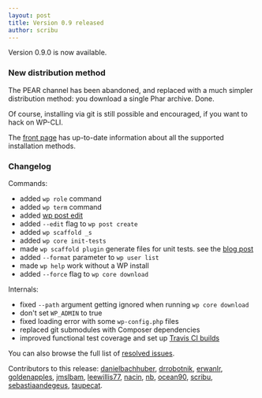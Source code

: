 ```yaml
---
layout: post
title: Version 0.9 released
author: scribu
---
```

Version 0.9.0 is now available.

### New distribution method

The PEAR channel has been abandoned, and replaced with a much simpler distribution method: you download a single Phar archive. Done.

Of course, installing via git is still possible and encouraged, if you want to hack on WP-CLI.

The [front page](/) has up-to-date information about all the supported installation methods.

### Changelog

Commands:

- added `wp role` command
- added `wp term` command
- added [wp post edit](/blog/editing-posts.html)
- added `--edit` flag to `wp post create`
- added `wp scaffold _s`
- added `wp core init-tests`
- made `wp scaffold plugin` generate files for unit tests. see the [blog post](/blog/plugin-unit-tests.html)
- added `--format` parameter to `wp user list`
- made `wp help` work without a WP install
- added `--force` flag to `wp core download`

Internals:

- fixed `--path` argument getting ignored when running `wp core download`
- don't set `WP_ADMIN` to true
- fixed loading error with some `wp-config.php` files
- replaced git submodules with Composer dependencies
- improved functional test coverage and set up [Travis CI builds](https://travis-ci.org/wp-cli/wp-cli)

You can also browse the full list of [resolved issues](https://github.com/wp-cli/wp-cli/issues?milestone=7&state=closed).

Contributors to this release: [danielbachhuber](http://github.com/danielbachhuber), [drrobotnik](http://github.com/drrobotnik), [erwanlr](http://github.com/erwanlr), [goldenapples](http://github.com/goldenapples), [jmslbam](http://github.com/jmslbam), [leewillis77](http://github.com/leewillis77), [nacin](http://github.com/nacin), [nb](http://github.com/nb), [ocean90](http://github.com/ocean90), [scribu](http://github.com/scribu), [sebastiaandegeus](http://github.com/sebastiaandegeus), [taupecat](http://github.com/taupecat).
